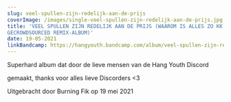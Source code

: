 ```yaml
---
slug: veel-spullen-zijn-redelijk-aan-de-prijs
coverImage: /images/single-veel-spullen-zijn-redelijk-aan-de-prijs.jpg
title: 'VEEL SPULLEN ZIJN REDELIJK AAN DE PRIJS (WAAROM IS ALLES ZO KK DUUR: HET 
GECROWDSOURCED REMIX-ALBUM)'
date: 19-05-2021
linkBandcamp: https://hangyouth.bandcamp.com/album/veel-spullen-zijn-redelijk-aan-de-prijs-waarom-is-alles-zo-kk-duur-het-crowdsourced-remix-album
---
```


Superhard album dat door de lieve mensen van de Hang Youth Discord

gemaakt, thanks voor alles lieve Discorders <3

Uitgebracht door Burning Fik op 19 mei 2021
